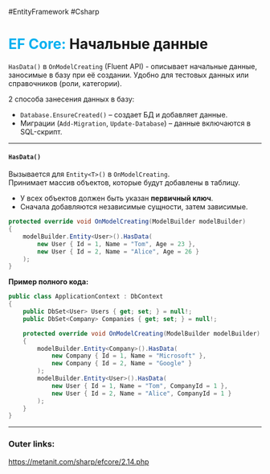 #EntityFramework #Csharp 
# <font color="#00b0f0">EF Core:</font> Начальные данные
 
`HasData()` в `OnModelCreating` (Fluent API)  - описывает начальные данные, заносимые в базу при её создании.
Удобно для тестовых данных или справочников (роли, категории). 

2 способа занесения данных в базу:
- `Database.EnsureCreated()` – создает БД и добавляет данные.  
- Миграции (`Add-Migration`, `Update-Database`) – данные включаются в SQL-скрипт.  

---
#### **`HasData()`**  
Вызывается для `Entity<T>()` в `OnModelCreating`.  
Принимает массив объектов, которые будут добавлены в таблицу.  
  - У всех объектов должен быть указан **первичный ключ**.  
  - Сначала добавляются независимые сущности, затем зависимые.  
  ```csharp
  protected override void OnModelCreating(ModelBuilder modelBuilder)
  {
      modelBuilder.Entity<User>().HasData(
          new User { Id = 1, Name = "Tom", Age = 23 },
          new User { Id = 2, Name = "Alice", Age = 26 }
      );
  }
  ```  

**Пример полного кода:**  
```csharp
public class ApplicationContext : DbContext
{
    public DbSet<User> Users { get; set; } = null!;
    public DbSet<Company> Companies { get; set; } = null!;

    protected override void OnModelCreating(ModelBuilder modelBuilder)
    {
        modelBuilder.Entity<Company>().HasData(
            new Company { Id = 1, Name = "Microsoft" },
            new Company { Id = 2, Name = "Google" }
        );
        modelBuilder.Entity<User>().HasData(
            new User { Id = 1, Name = "Tom", CompanyId = 1 },
            new User { Id = 2, Name = "Alice", CompanyId = 1 }
        );
    }
}
``` 

---
### Outer links:
https://metanit.com/sharp/efcore/2.14.php